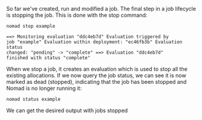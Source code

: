 So far we've created, run and modified a job. The final step in a job lifecycle is stopping the job. This is done with the stop command:

<code>nomad stop example</code>

<code>==> Monitoring evaluation "ddc4eb7d"
  Evaluation triggered by job "example"
  Evaluation within deployment: "ec46fb3b"
  Evaluation status changed: "pending" -> "complete"
==> Evaluation "ddc4eb7d" finished with status "complete"</code>

When we stop a job, it creates an evaluation which is used to stop all the existing allocations. If we now query the job status, we can see it is now marked as dead (stopped), indicating that the job has been stopped and Nomad is no longer running it:

<code>nomad status example</code>

We can get the desired output with jobs stopped
